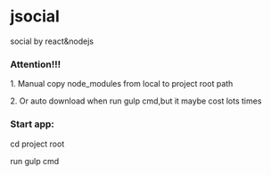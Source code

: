 # jsocial
social by react&amp;nodejs

<h3>Attention!!!</h3>
<p>1. Manual copy node_modules from local to project root path</p>
<p>2. Or auto download when run gulp cmd,but it maybe cost lots times</p>

<h3>Start app: </h3>
<p>cd project root</p>
<p>run gulp cmd</p>

